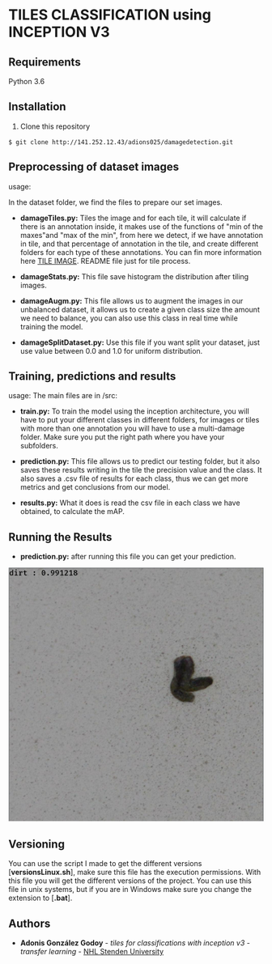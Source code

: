 # TILES CLASSIFICATION using INCEPTION V3

## Requirements
Python 3.6 

## Installation
1. Clone this repository

```
$ git clone http://141.252.12.43/adions025/damagedetection.git
```

## Preprocessing of dataset images
usage:

In the dataset folder, we find the files to prepare our set images. 

- **damageTiles.py:**  Tiles the image and for each tile, it will calculate if there is an annotation
inside, it makes use of the functions of "min of the maxes"and "max of the min",
from here we detect, if we have annotation in tile, and that percentage of annotation
in the tile, and create different folders for each type of these annotations.
You can fin more information here  [TILE IMAGE](https://github.com/adions025/tile_for_classification/tree/master/dataset). README file just for tile process.

- **damageStats.py:**  This file save histogram the distribution after tiling images.

- **damageAugm.py:** This file allows us to augment the images in our unbalanced dataset, 
it allows us to create a given class size the amount we need to balance, you can also use this class in real time while
 training the model. 

- **damageSplitDataset.py:** Use this file if you want split your dataset, just use value between 0.0 and 1.0 
for uniform distribution.


## Training, predictions and results 
usage:
The main files are in /src:

- **train.py:** To train the model using the inception architecture, you will have to put your different classes in 
different folders, for images or tiles with more than one annotation you will have to use a multi-damage folder. 
Make sure you put the right path where you have your subfolders.

- **prediction.py:** This file allows us to predict our testing folder, but it also saves these results writing in the 
tile the precision value and the class.
It also saves a .csv file of results for each class, thus we can get more metrics and get conclusions from our model.

- **results.py:** What it does is read the csv file in each class we have obtained, to calculate the mAP.

## Running the Results
- **prediction.py:** after running this file you can get your prediction.

![Deep Convolutional Architecture for classification Inception v3](assets/prediction.png)

## Versioning
You can use the script I made to get the different versions [**versionsLinux.sh**], make sure this file has the execution permissions. With this file you will get the different versions of the project. 
You can use this file in unix systems, but if you are in Windows make sure you change the extension to [**.bat**].

## Authors

* **Adonis González Godoy** - *tiles for classifications with inception v3 - transfer learning* - [NHL Stenden University](https://github.com/adions025)




